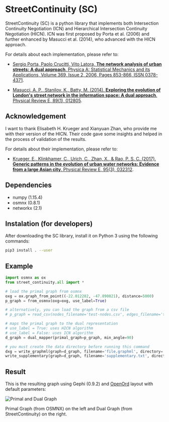 StreetContinuity (SC)
========

StreetContinuity (SC) is a python library that implements both Intersection Continuity Negotiation (ICN) and Hierarchical Intersection Continuity Negotiation (HICN). ICN was first proposed by Porta et al. (2006) and further enhanced by Masucci et al. (2014), who advanced with the HICN approach.

For details about each implementation, please refer to:

* [Sergio Porta, Paolo Crucitti, Vito Latora, **The network analysis of urban streets: A dual approach**. Physica A: Statistical Mechanics and its Applications, Volume 369, Issue 2, 2006, Pages 853-866, ISSN 0378-4371](https://doi.org/10.1016/j.physa.2005.12.063).

* [Masucci, A. P., Stanilov, K., Batty, M. (2014). **Exploring the evolution of London's street network in the information space: A dual approach**. Physical Review E, 89(1), 012805](https://doi.org/10.1103/PhysRevE.89.012805).

Acknowledgement
--------------

I want to thank Elisabeth H. Krueger and Xianyuan Zhan, who provide me with their version of the HICN.
Their code gave some insights and helped in the process of validation of the results.

For details about their implementation, please refer to:

* [Krueger, E., Klinkhamer, C., Urich, C., Zhan, X., & Rao, P. S. C. (2017). **Generic patterns in the evolution of urban water networks: Evidence from a large Asian city**. Physical Review E, 95(3), 032312](https://dx.doi.org/10.1103/PhysRevE.95.032312).

Dependencies
--------------

* numpy (1.15.4)
* osmnx (0.8.1)
* networkx (2.1)

Instalation (for developers)
--------------

After downloading the SC library, install it on Python 3 using the following commands:


```bash
pip3 install . --user
```

Example
--------------

```python
import osmnx as ox
from street_continuity.all import *

# load the primal graph from osmnx
oxg = ox.graph_from_point((-22.012282, -47.890821), distance=5000)
p_graph = from_osmnx(oxg=oxg, use_label=True)

# alternatively, you can load the graph from a csv file
# p_graph = read_csv(nodes_filename='test-nodes.csv', edges_filename='test-edges.csv', directory='data', use_label=True, has_header=False)

# maps the primal graph to the dual representation
# use_label = True: uses HICN algorithm
# use_label = False: uses ICN algorithm
d_graph = dual_mapper(primal_graph=p_graph, min_angle=90)

# you must create the data directory before running this command
dxg = write_graphml(graph=d_graph, filename='file.graphml', directory='data')
write_supplementary(graph=d_graph, filename='supplementary.txt', directory='data')
```

Result
--------------

This is the resulting graph using Gephi (0.9.2) and [OpenOrd](https://github.com/gephi/gephi/wiki/OpenOrd) layout with default parameters:

![Primal and Dual Graph](https://github.com/gabrielspadon/StreetContinuity/blob/master/images/sc-test.png)

Primal Graph (from OSMNX) on the left and Dual Graph (from StreetContinuity) on the right.
